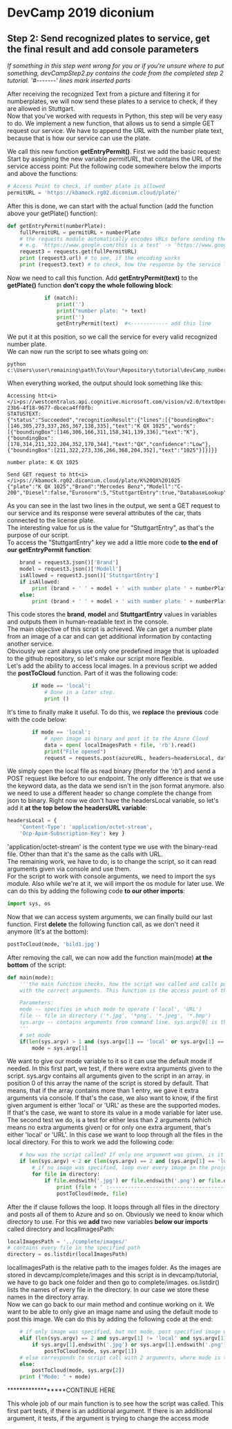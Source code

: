 # DevCamp 2019 diconium

## Step 2: Send recognized plates to service, get the final result and add console parameters

*If something in this step went wrong for you or if you're unsure where to put something, devCampStep2.py contains the code from the completed step 2 tutorial.*
 *'#-------' lines mark inserted parts*

After receiving the recognized Text from a picture and filtering it for numberplates, we will now send these plates to a service to check, if they are allowed in Stuttgart.  
Now that you've worked with requests in Python, this step will be very easy to do.
We implement a new function, that allows us to send a simple GET request our service. We have to append the URL with the number plate text, because that is how our service can use the plate.  

We call this new function **getEntryPermit()**. First we add the basic request:
Start by assigning the new variable *permitURL*, that contains the URL of the service access point:
Put the following code somewhere below the imports and above the functions:

```python
# Access Point to check, if number plate is allowed
permitURL = 'https://kbamock.rg02.diconium.cloud/plate/'
```

After this is done, we can start with the actual function (add the function above your getPlate() function):  

```python
def getEntryPermit(numberPlate):
    fullPermitURL = permitURL + numberPlate
    # the requests module automatically encodes URLs before sending the request.
    # e.g. 'https://www.google.com/this is a test' -> 'https://www.google.com/this%20is%20a%20test'
    request3 = requests.get(fullPermitURL)
    print (request3.url) # to see, if the encoding works
    print (request3.text) # to check, how the response by the service looks like

```

Now we need to call this function. Add **getEntryPermit(text)** to the **getPlate()** function **don't copy the whole following block**:

```python
            if (match):
                print('')
                print("number plate: "+ text)
                print('')
                getEntryPermit(text)  #<------------ add this line

```

We put it at this position, so we call the service for every valid recognized number plate.  
We can now run the script to see whats going on:  

    python c:\Users\user\remaining\path\To\Your\Repository\tutorial\devCamp_numberplate.py

When everything worked, the output should look something like this:  

```
Accessing htt<i></i>ps://westcentralus.api.cognitive.microsoft.com/vision/v2.0/textOperations/3bf43fcc-23b6-4f18-9677-dbceca4ff0fb:
STATUSTEXT:
{"status":"Succeeded","recognitionResult":{"lines":[{"boundingBox":[146,305,273,337,265,367,138,335],"text":"K QX 1025","words":[{"boundingBox":[146,306,166,311,158,341,139,336],"text":"K"},{"boundingBox":[178,314,211,322,204,352,170,344],"text":"QX","confidence":"Low"},{"boundingBox":[211,322,273,336,266,368,204,352],"text":"1025"}]}]}}

number plate: K QX 1025

Send GET request to htt<i></i>ps://kbamock.rg02.diconium.cloud/plate/K%20QX%201025
{"plate":"K QX 1025","Brand":"Mercedes Benz","Modell":"C-200","Diesel":false,"Euronorm":5,"StuttgartEntry":true,"DatabaseLookup":false}
```

As you can see in the last two lines in the output, we sent a GET request to our service and its response were several attributes of the car, thats connected to the license plate.  
The interesting value for us is the value for "StuttgartEntry", as that's the purpose of our script.  
To access the "StuttgartEntry" key we add a little more code **to the end of our getEntryPermit function**:

```python
    brand = request3.json()['Brand']
    model = request3.json()['Modell']
    isAllowed = request3.json()['StuttgartEntry']
    if isAllowed:
        print (brand + ' ' + model + ' with number plate ' + numberPlate + ' is allowed to enter Stuttgart.')
    else:
        print (brand + ' ' + model + ' with number plate ' + numberPlate + ' is forbidden to enter Stuttgart.')
```

This code stores the **brand**, **model** and **StuttgartEntry** values in variables and outputs them in human-readable text in the console.  
The main objective of this script is achieved. We can get a number plate from an image of a car and can get additional information by contacting another service.  
Obviously we cant always use only one predefined image that is uploaded to the github repository, so let's make our script more flexible.  
Let's add the ability to access local images. In a previous script we added the **postToCloud** function. Part of it was the following code:  

```python
        if mode == 'local':
            # Done in a later step.
            print ()
```

It's time to finally make it useful. To do this, we **replace** the **previous** code with the code below:  

```python
        if mode == 'local':
            # open image as binary and post it to the Azure Cloud
            data = open( localImagesPath + file, 'rb').read()
            print("File opened")
            request = requests.post(azureURL, headers=headersLocal, data=data, timeout=10)
```

We simply open the local file as read binary (therefor the *'rb'*) and send a POST request like before to our endpoint. The only
difference is that we use the keyword data, as the data we send isn't in the json format anymore. also we need to use a different header
so change complete the change from json to binary.
Right now we don't have the headersLocal variable, so let's add it **at the top below the headersURL variable**:  

```python
headersLocal = {
    'Content-Type': 'application/octet-stream',
    'Ocp-Apim-Subscription-Key': key }
```

'application/octet-stream' is the content type we use with the binary-read file. Other than that it's the same as the calls with URL.  
The remaining work, we have to do, is to change the script, so it can read arguments given via console and use them.  
For the script to work with console arguments, we need to import the sys module. Also while we're at it, we will import the os module for later use. We can do this by adding the following code **to our other imports**:  

```python
import sys, os
```

Now that we can access system arguments, we can finally build our last function. First **delete** the following function call, as we don't need it anymore (It's at the bottom):  

```python
postToCloud(mode, 'bild1.jpg')
```

After removing the call, we can now add the function main(mode) **at the bottom** of the script:  

```python
def main(mode):
    '''the main function checks, how the script was called and calls postIntoCloud()
    with the correct arguments. This function is the access point of the script.

    Parameters:
    mode -- specifies in which mode to operate ('local', 'URL')
    file -- file in directory ('*.jpg', '*png', '*.jpeg', '*.bmp')
    sys.argv -- contains arguments from command line. sys.argv[0] is the name of the script.
    '''
    # set mode
    if(len(sys.argv) > 1 and (sys.argv[1] == 'local' or sys.argv[1] == 'URL')):
        mode = sys.argv[1]
```

We want to give our mode variable to it so it can use the default mode if needed. In this first part, we test, if there were
extra arguments given to the script. sys.argv contains all arguments given to the script in an array. in position 0 of this array the name of the script is stored by default.
That means, that if the array contains more than 1 entry, we gave it extra arguments via console.
If that's the case, we also want to know, if the first given argument is either 'local' or 'URL' as these are the supported modes. If that's the case, we want to store its value in a mode variable for later use.  
The second test we do, is a test for either less than 2 arguments (which means no extra arguments given) or for only one extra argument, that's either 'local' or 'URL'.
In this case we want to loop through all the files in the local directory. For this to work we add the following code:  

```python
    # how was the script called? If only one argument was given, is it mode or imagename?
    if len(sys.argv) < 2 or (len(sys.argv) == 2 and (sys.argv[1] == 'local' or sys.argv[1] == 'URL')):
        # if no image was specified, loop over every image in the project folder (localImagesPath)
        for file in directory:
            if file.endswith('.jpg') or file.endswith('.png') or file.endswith('.jpeg') or file.endswith('.bmp'):
                print (file + ' :------------------------------------------------------------------')
                postToCloud(mode, file)
```

After the if clause follows the loop. It loops through all files in the directory and posts all of them to Azure and so on. Obviously we need to know which directory to use.
For this we **add** two new variables **below our imports** called directory and localImagesPath:

```python
localImagesPath = '../complete/images/'
# contains every file in the specified path
directory = os.listdir(localImagesPath)
```

localImagesPath is the relative path to the images folder. As the images are stored in devcamp/complete/images and this script is in devcamp/tutorial, we have to go back one folder and then go to complete/images. os.listdir() lists the names of every file in the directory. In our case we store these names in the directory array.  
Now we can go back to our main method and continue working on it. We want to be able to only give an image name and using the default mode to post this image. We can do this by adding the following code at the end:  

```python
    # if only image was specified, but not mode, post specified image with default mode       
    elif (len(sys.argv) == 2 and sys.argv[1] != 'local' and sys.argv[1] != 'URL'):
        if sys.argv[1].endswith('.jpg') or sys.argv[1].endswith('.png') or sys.argv[1].endswith('.jpeg') or sys.argv[1].endswith('.bmp'):
            postToCloud(mode, sys.argv[1])
    # else corresponds to script call with 2 arguments, where mode is the first and image is the second
    else:
        postToCloud(mode, sys.argv[2])
    print ("Mode: " + mode)
```

******************CONTINUE HERE

This whole job of our main function is to see how the script was called. This first part tests, if there is an additional argument. If there is an additional argument, it tests, if the argument is trying to change the access mode

